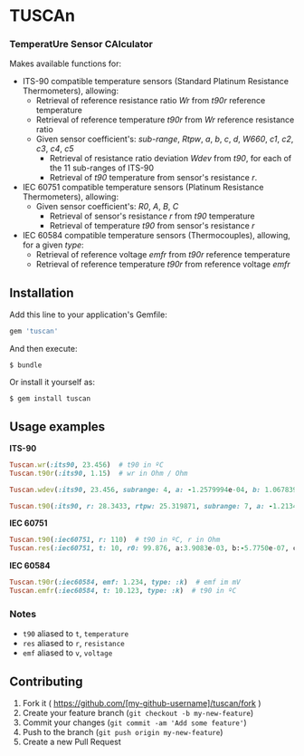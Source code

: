 # **TUSCAn**
### **T**emperat**U**re **S**ensor **CA**lculator

Makes available functions for:

* ITS-90 compatible temperature sensors (Standard Platinum Resistance Thermometers), allowing:
  * Retrieval of reference resistance ratio _Wr_ from _t90r_ reference temperature
  * Retrieval of reference temperature _t90r_ from _Wr_ reference resistance ratio
  * Given sensor coefficient's: _sub-range_, _Rtpw_, _a_, _b_, _c_, _d_, _W660_, _c1_, _c2_, _c3_, _c4_, _c5_
    * Retrieval of resistance ratio deviation  _Wdev_ from _t90_, for each of the 11 sub-ranges of ITS-90
    * Retrieval of  _t90_ temperature from sensor's resistance _r_. 
* IEC 60751 compatible temperature sensors (Platinum Resistance Thermometers), allowing:
  * Given sensor coefficient's: _R0_, _A_, _B_, _C_
    * Retrieval of sensor's resistance _r_ from _t90_ temperature
    * Retrieval of temperature _t90_ from sensor's resistance _r_
* IEC 60584 compatible temperature sensors (Thermocouples), allowing, for a given _type_:
  * Retrieval of reference voltage _emfr_ from _t90r_ reference temperature
  * Retrieval of reference temperature _t90r_ from reference voltage _emfr_


## Installation

Add this line to your application's Gemfile:

```ruby
gem 'tuscan'
```

And then execute:

    $ bundle

Or install it yourself as:

    $ gem install tuscan

## Usage examples

**ITS-90**
```ruby
Tuscan.wr(:its90, 23.456)  # t90 in ºC
Tuscan.t90r(:its90, 1.15)  # wr in Ohm / Ohm

Tuscan.wdev(:its90, 23.456, subrange: 4, a: -1.2579994e-04, b: 1.0678395e-05)

Tuscan.t90(:its90, r: 28.3433, rtpw: 25.319871, subrange: 7, a: -1.2134e-04, b: -9.9190e-06)
```

**IEC 60751**
```ruby
Tuscan.t90(:iec60751, r: 110)  # t90 in ºC, r in Ohm
Tuscan.res(:iec60751, t: 10, r0: 99.876, a:3.9083e-03, b:-5.7750e-07, c:-4.1830e-12)
```

**IEC 60584**
```ruby
Tuscan.t90r(:iec60584, emf: 1.234, type: :k)  # emf im mV
Tuscan.emfr(:iec60584, t: 10.123, type: :k)  # t90 in ºC
```


### Notes
* `t90` aliased to `t`, `temperature`
* `res` aliased to `r`, `resistance`
* `emf` aliased to `v`, `voltage`


## Contributing

1. Fork it ( https://github.com/[my-github-username]/tuscan/fork )
2. Create your feature branch (`git checkout -b my-new-feature`)
3. Commit your changes (`git commit -am 'Add some feature'`)
4. Push to the branch (`git push origin my-new-feature`)
5. Create a new Pull Request
